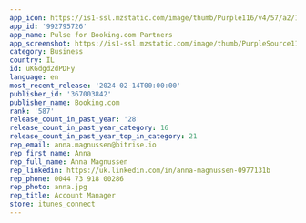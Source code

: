 ```yaml
---
app_icon: https://is1-ssl.mzstatic.com/image/thumb/Purple116/v4/57/a2/18/57a21848-014d-d80e-45d5-9143816c0ba4/AppIcon-0-0-1x_U007emarketing-0-7-0-0-85-220.png/1024x1024bb.png
app_id: '992795726'
app_name: Pulse for Booking.com Partners
app_screenshot: https://is1-ssl.mzstatic.com/image/thumb/PurpleSource116/v4/9e/c6/2a/9ec62a84-8a96-71f5-a0aa-5ab4396a04d1/f4594c39-1da3-43cf-9fcd-1711e0ff2b87_03.ASO_-_Pulse_App_Screens_-_Statics_-_Screen_1_iPhone12_EN-UK.jpg/1242x2688bb.png
category: Business
country: IL
id: uKGdgd2dPDFy
language: en
most_recent_release: '2024-02-14T00:00:00'
publisher_id: '367003842'
publisher_name: Booking.com
rank: '587'
release_count_in_past_year: '28'
release_count_in_past_year_category: 16
release_count_in_past_year_top_in_category: 21
rep_email: anna.magnussen@bitrise.io
rep_first_name: Anna
rep_full_name: Anna Magnussen
rep_linkedin: https://uk.linkedin.com/in/anna-magnussen-0977131b
rep_phone: 0044 73 918 00286
rep_photo: anna.jpg
rep_title: Account Manager
store: itunes_connect
---
```

